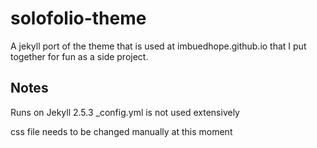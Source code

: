 # solofolio-theme
A jekyll port of the theme that is used at imbuedhope.github.io that I put together for fun as a side project.

## Notes
Runs on Jekyll 2.5.3
_config.yml is not used extensively

css file needs to be changed manually at this moment
